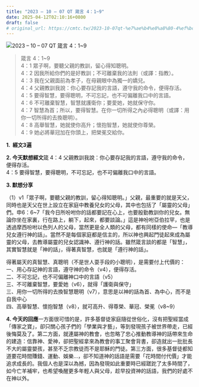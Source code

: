 ```yaml
---
title: "2023 – 10 – 07 QT 箴言 4：1~9"
date: 2025-04-12T02:10:16+0800
draft: false
# original_url: https://cmtc.tw/2023-10-07qt-%e7%ae%b4%e8%a8%80-4%ef%bc%9a19
---
```


![2023 – 10 – 07 QT  箴言 4：1\~9](/images/qt.jpg  "2023 – 10 – 07 QT  箴言 4：1\~9")

> 箴言 4：1\~9  
> 4：1 眾子啊，要聽父親的教訓，留心得知聰明。  
> 4：2 因我所給你們的是好教訓；不可離棄我的法則（或譯：指教）。  
> 4：3 我在父親面前為孝子，在母親眼中為獨一的嬌兒。  
> 4：4 父親教訓我說：你心要存記我的言語，遵守我的命令，便得存活。  
> 4：5 要得智慧，要得聰明，不可忘記，也不可偏離我口中的言語。  
> 4：6 不可離棄智慧，智慧就護衛你；要愛她，她就保守你。  
> 4：7 智慧為首；所以，要得智慧。在你一切所得之內必得聰明（或譯：用你一切所得的去換聰明）。  
> 4：8 高舉智慧，她就使你高升；懷抱智慧，她就使你尊榮。  
> 4：9 她必將華冠加在你頭上，把榮冕交給你。

**1.  經文3遍**

**2. 今天默想經文**箴 4：4 父親教訓我說：你心要存記我的言語，遵守我的命令，便得存活。  
4：5 要得智慧，要得聰明，不可忘記，也不可偏離我口中的言語。

**3. 默想分享**

（1）v1「眾子啊，要聽父親的教訓，留心得知聰明。」父親，最重要的就是天父，同時也是天父在世上設立在家庭中教養兒女的父母，其中也包括了「屬靈的父母」們。申6：6\~7「我今日所吩咐你的話都要記在心上，也要殷勤教訓你的兒女。無論你坐在家裏，行在路上，躺下，起來，都要談論。」這是神吩咐亞伯拉罕，也是透過摩西吩咐以色列人的父母，當然更是全人類的父母，都有同樣的使命—「教導兒女遵行神的話」。當然不是每個家庭都是信主的，所以神也興起門徒起來成為屬靈的父母，去教導屬靈的兒女認識神、遵行神的話。雖然箴言談的都是「智慧」，其實智慧就是「神的話」，得著真智慧，也就是「遵行神的話」。

得著屬天的真智慧、真聰明（不是世人耍手段的小聰明），是需要付上代價的：  
一、用心存記神的言語，遵守神的命令（v4），便得存活。  
二、不可忘記，也不可偏離神口中的言語（v5）  
三、不可離棄智慧，要愛她（v6），就得「護衛與保守」  
三、用你一切所得的去換智慧聰明（v7），意思是以神的話為首、為中心，而不是自我中心  
四、高舉智慧、懷抱智慧（v8），就可高升、得尊榮、華冠、榮冕（v8\~9）

**4. 今天的回應**一方面很可惜的是，許多基督徒家庭隨從世俗化，沒有把聖經當成「傳家之寶」，卻只關心孩子們的「學業與才藝」，等到發現孩子被世界帶走，已經後悔莫及了。第二方面，就連屬神的教會，也忽略了忠心推動教導神的話帶來生命的建造：信靠神、愛神，卻把聖經拿來為教會的事工聚會背書，卻造就出一批批長不大的屬靈嬰孩，甚至不乏宗教徒而不是耶穌的門徒。第三方面，很多基督徒都知道要花時間賺錢、運動、娛樂…，卻不知道神的話語是需要「花時間付代價」才能追求成長的。我個人也是深以為撼，因為發現如此重要時已經蹉跎了太多時間了，如今亡羊補牢，也希望喚醒更多年輕人與父母，趁早投資神的話語，我們的好處不在神以外。